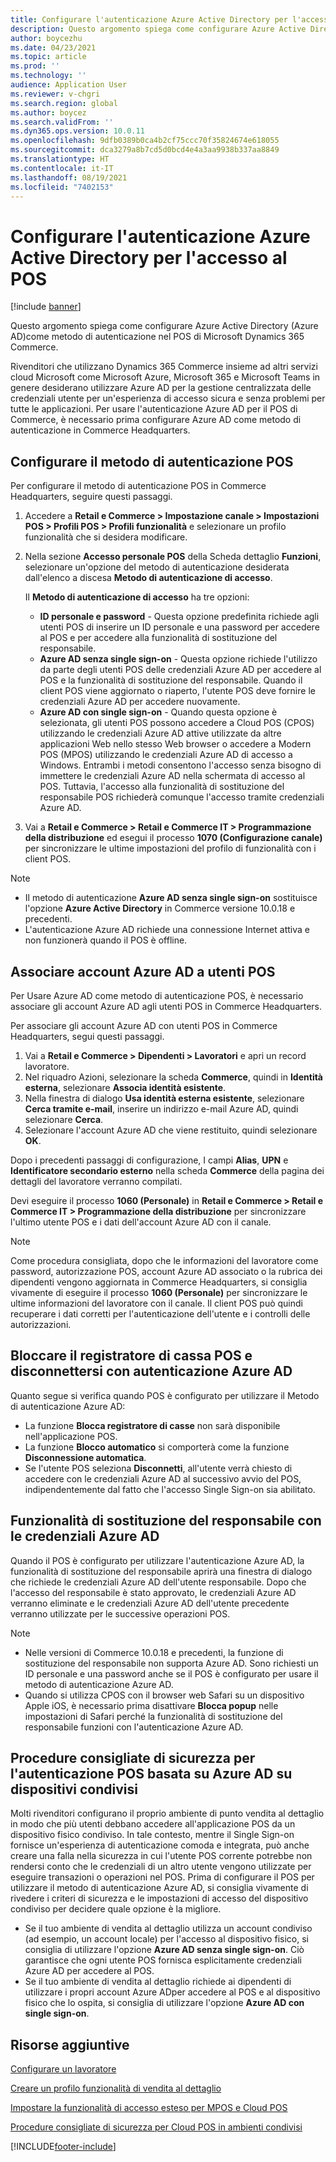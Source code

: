 ```yaml
---
title: Configurare l'autenticazione Azure Active Directory per l'accesso al POS
description: Questo argomento spiega come configurare Azure Active Directory come metodo di autenticazione nel POS di Microsoft Dynamics 365 Commerce.
author: boycezhu
ms.date: 04/23/2021
ms.topic: article
ms.prod: ''
ms.technology: ''
audience: Application User
ms.reviewer: v-chgri
ms.search.region: global
ms.author: boycez
ms.search.validFrom: ''
ms.dyn365.ops.version: 10.0.11
ms.openlocfilehash: 9dfb0389b0ca4b2cf75ccc70f35824674e618055
ms.sourcegitcommit: dca3279a8b7cd5d0bcd4e4a3aa9938b337aa8849
ms.translationtype: HT
ms.contentlocale: it-IT
ms.lasthandoff: 08/19/2021
ms.locfileid: "7402153"
---
```

# <a name="configure-azure-active-directory-authentication-for-pos-sign-in"></a>Configurare l'autenticazione Azure Active Directory per l'accesso al POS

[!include [banner](includes/banner.md)]

Questo argomento spiega come configurare Azure Active Directory (Azure AD)come metodo di autenticazione nel POS di Microsoft Dynamics 365 Commerce.

Rivenditori che utilizzano Dynamics 365 Commerce insieme ad altri servizi cloud Microsoft come Microsoft Azure, Microsoft 365 e Microsoft Teams in genere desiderano utilizzare Azure AD per la gestione centralizzata delle credenziali utente per un'esperienza di accesso sicura e senza problemi per tutte le applicazioni. Per usare l'autenticazione Azure AD per il POS di Commerce, è necessario prima configurare Azure AD come metodo di autenticazione in Commerce Headquarters.

## <a name="configure-pos-authentication-method"></a>Configurare il metodo di autenticazione POS

Per configurare il metodo di autenticazione POS in Commerce Headquarters, seguire questi passaggi.
    
1. Accedere a **Retail e Commerce \> Impostazione canale \> Impostazioni POS \> Profili POS \> Profili funzionalità** e selezionare un profilo funzionalità che si desidera modificare.
1. Nella sezione **Accesso personale POS** della Scheda dettaglio **Funzioni**, selezionare un'opzione del metodo di autenticazione desiderata dall'elenco a discesa **Metodo di autenticazione di accesso**.

    Il **Metodo di autenticazione di accesso** ha tre opzioni:
    
    - **ID personale e password** - Questa opzione predefinita richiede agli utenti POS di inserire un ID personale e una password per accedere al POS e per accedere alla funzionalità di sostituzione del responsabile.
    - **Azure AD senza single sign-on** - Questa opzione richiede l'utilizzo da parte degli utenti POS delle credenziali Azure AD per accedere al POS e la funzionalità di sostituzione del responsabile. Quando il client POS viene aggiornato o riaperto, l'utente POS deve fornire le credenziali Azure AD per accedere nuovamente.
    - **Azure AD con single sign-on** - Quando questa opzione è selezionata, gli utenti POS possono accedere a Cloud POS (CPOS) utilizzando le credenziali Azure AD attive utilizzate da altre applicazioni Web nello stesso Web browser o accedere a Modern POS (MPOS) utilizzando le credenziali Azure AD di accesso a Windows. Entrambi i metodi consentono l'accesso senza bisogno di immettere le credenziali Azure AD nella schermata di accesso al POS. Tuttavia, l'accesso alla funzionalità di sostituzione del responsabile POS richiederà comunque l'accesso tramite credenziali Azure AD.

1. Vai a **Retail e Commerce >  Retail e Commerce IT  > Programmazione della distribuzione** ed esegui il processo **1070 (Configurazione canale)** per sincronizzare le ultime impostazioni del profilo di funzionalità con i client POS.

> [!NOTE]
> - Il metodo di autenticazione **Azure AD senza single sign-on** sostituisce l'opzione **Azure Active Directory** in Commerce versione 10.0.18 e precedenti.
> - L'autenticazione Azure AD richiede una connessione Internet attiva e non funzionerà quando il POS è offline.

## <a name="associate-azure-ad-accounts-with-pos-users"></a>Associare account Azure AD a utenti POS

Per Usare Azure AD come metodo di autenticazione POS, è necessario associare gli account Azure AD agli utenti POS in Commerce Headquarters. 

Per associare gli account Azure AD con utenti POS in Commerce Headquarters, segui questi passaggi.
    
1. Vai a **Retail e Commerce > Dipendenti > Lavoratori** e apri un record lavoratore.
1. Nel riquadro Azioni, selezionare la scheda **Commerce**, quindi in **Identità esterna**, selezionare **Associa identità esistente**. 
1. Nella finestra di dialogo **Usa identità esterna esistente**, selezionare **Cerca tramite e-mail**, inserire un indirizzo e-mail Azure AD, quindi selezionare **Cerca**.
1. Selezionare l'account Azure AD che viene restituito, quindi selezionare **OK**.

Dopo i precedenti passaggi di configurazione, I campi **Alias**, **UPN** e **Identificatore secondario esterno** nella scheda **Commerce** della pagina dei dettagli del lavoratore verranno compilati.

Devi eseguire il processo **1060 (Personale)** in **Retail e Commerce > Retail e Commerce IT > Programmazione della distribuzione** per sincronizzare l'ultimo utente POS e i dati dell'account Azure AD con il canale.

> [!NOTE]
> Come procedura consigliata, dopo che le informazioni del lavoratore come password, autorizzazione POS, account Azure AD associato o la rubrica dei dipendenti vengono aggiornata in Commerce Headquarters, si consiglia vivamente di eseguire il processo **1060 (Personale)** per sincronizzare le ultime informazioni del lavoratore con il canale. Il client POS può quindi recuperare i dati corretti per l'autenticazione dell'utente e i controlli delle autorizzazioni.

## <a name="pos-lock-register-and-sign-out-with-azure-ad-authentication"></a>Bloccare il registratore di cassa POS e disconnettersi con autenticazione Azure AD

Quanto segue si verifica quando POS è configurato per utilizzare il  Metodo di autenticazione Azure AD:

- La funzione **Blocca registratore di casse** non sarà disponibile nell'applicazione POS. 
- La funzione **Blocco automatico** si comporterà come la funzione **Disconnessione automatica**.
- Se l'utente POS seleziona **Disconnetti**, all'utente verrà chiesto di accedere con le credenziali Azure AD al successivo avvio del POS, indipendentemente dal fatto che l'accesso Single Sign-on sia abilitato.

## <a name="manager-override-functionality-with-azure-ad-authentication"></a>Funzionalità di sostituzione del responsabile con le credenziali Azure AD

Quando il POS è configurato per utilizzare l'autenticazione Azure AD, la funzionalità di sostituzione del responsabile aprirà una finestra di dialogo che richiede le credenziali Azure AD dell'utente responsabile. Dopo che l'accesso del responsabile è stato approvato,  le credenziali Azure AD verranno eliminate e le credenziali Azure AD dell'utente precedente verranno utilizzate per le successive operazioni POS.

> [!NOTE]
> - Nelle versioni di Commerce 10.0.18 e precedenti, la funzione di sostituzione del responsabile non supporta Azure AD. Sono richiesti un ID personale e una password anche se il POS  è configurato per usare il metodo di autenticazione Azure AD.
> - Quando si utilizza CPOS con il browser web Safari su un dispositivo Apple iOS, è necessario prima disattivare **Blocca popup** nelle impostazioni di Safari perché la funzionalità di sostituzione del responsabile funzioni con l'autenticazione Azure AD. 

## <a name="security-best-practices-for-azure-ad-based-pos-authentication-on-shared-devices"></a>Procedure consigliate di sicurezza per l'autenticazione POS basata su Azure AD su dispositivi condivisi

Molti rivenditori configurano il proprio ambiente di punto vendita al dettaglio in modo che più utenti debbano accedere all'applicazione POS da un dispositivo fisico condiviso. In tale contesto, mentre il Single Sign-on fornisce un'esperienza di autenticazione comoda e integrata, può anche creare una falla nella sicurezza in cui l'utente POS corrente potrebbe non rendersi conto che le credenziali di un altro utente vengono utilizzate per eseguire transazioni o operazioni nel POS. Prima di configurare il POS per utilizzare il  metodo di autenticazione Azure AD, si consiglia vivamente di rivedere i criteri di sicurezza e le impostazioni di accesso del dispositivo condiviso per decidere quale opzione è la migliore.

- Se il tuo ambiente di vendita al dettaglio utilizza un account condiviso (ad esempio, un account locale) per l'accesso al dispositivo fisico, si consiglia di utilizzare l'opzione **Azure AD senza single sign-on**. Ciò garantisce che ogni utente POS fornisca esplicitamente credenziali Azure AD per accedere al POS.
- Se il tuo ambiente di vendita al dettaglio richiede ai dipendenti di utilizzare i propri account Azure ADper accedere al POS e al dispositivo fisico che lo ospita, si consiglia di utilizzare l'opzione **Azure AD con single sign-on**.

## <a name="additional-resources"></a>Risorse aggiuntive

[Configurare un lavoratore](tasks/worker.md)

[Creare un profilo funzionalità di vendita al dettaglio](retail-functionality-profile.md)


[Impostare la funzionalità di accesso esteso per MPOS e Cloud POS](extended-logon.md)

[Procedure consigliate di sicurezza per Cloud POS in ambienti condivisi](dev-itpro/secure-retail-cloud-pos.md)



[!INCLUDE[footer-include](../includes/footer-banner.md)]
